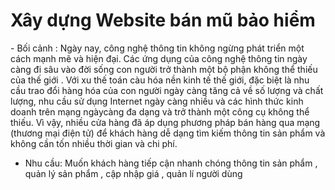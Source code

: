 <h1>Xây dựng Website bán mũ bảo hiểm</h1>
-	Bối cảnh : Ngày nay, công nghệ thông tin không ngừng phát triển một cách mạnh mẽ và hiện đại. Các ứng dụng của công nghệ thông tin ngày càng đi sâu vào đời sống con người trở thành một bộ phận không thể thiếu của thế giới . Với xu thế toán càu hóa nền kinh tế thế giới, đặc biệt là nhu cầu trao đổi hàng hóa của con người ngày càng tăng cả về số lượng và chất lượng, nhu cầu sử dụng Internet ngày càng nhiều và các hình thức kinh doanh trên mạng ngàycàng đa dạng và trở thành một công cụ không thể thiếu. Vì vậy, nhiều cửa hàng đã áp dụng phương pháp bán hàng qua mạng (thương mại điện tử) để khách hàng dễ dạng tìm kiếm thông tin sản phẩm và không cần tốn nhiều thời gian và chi phí.

-	Nhu cầu: Muốn khách hàng tiếp cận nhanh chóng thông tin sản phẩm , quản lý sản phẩm , cập nhập giá , quản lí người dùng
